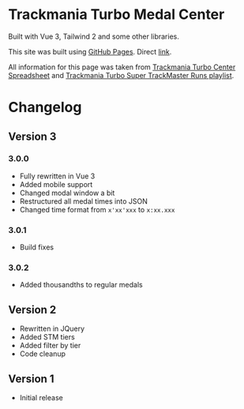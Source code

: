 # Trackmania Turbo Medal Center

Built with Vue 3, Tailwind 2 and some other libraries.

This site was built using [GitHub Pages](https://pages.github.com/). Direct [link](https://shaidenuni.github.io/Turbo_Super_Solo/).


All information for this page was taken from [Trackmania Turbo Center Spreadsheet](https://docs.google.com/spreadsheets/d/1NgkSbAMPm3VcLhXi1Z5oLPQQ8vCjcCSI2S_U_lTOkPA/edit#gid=193237318) and [Trackmania Turbo Super TrackMaster Runs playlist](https://www.youtube.com/playlist?list=PLfvhWVq2T6JDwbDdKlumD90zUjEuP3rtl).

# Changelog
## Version 3
### 3.0.0
- Fully rewritten in Vue 3
- Added mobile support
- Changed modal window a bit
- Restructured all medal times into JSON
- Changed time format from `x'xx'xxx` to `x:xx.xxx`
### 3.0.1
- Build fixes
### 3.0.2
- Added thousandths to regular medals

## Version 2

- Rewritten in JQuery
- Added STM tiers
- Added filter by tier
- Code cleanup

## Version 1

- Initial release
